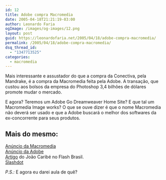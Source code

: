 ```yaml
---
id: 12
title: Adobe compra Macromedia
date: 2005-04-18T21:21:19-03:00
author: Leonardo Faria
ogImage: /images/og-images/12.png
layout: post
guid: https://leonardofaria.net/2005/04/18/adobe-compra-macromedia/
permalink: /2005/04/18/adobe-compra-macromedia/
dsq_thread_id:
  - "1347713525"
categories:
  - macromedia
---
```

Mais interessante e assustador do que a compra da Conectiva, pela Mandrake, é a compra da Macromedia feita pela Adobe. A transação, que custou aos bolsos da empresa do Photoshop 3,4 bilhões de dólares promote mudar o mercado.

E agora? Teremos um Adobe Go Dreamweaver Home Site? E que tal um Macromedia Image works? O que se ouve dizer é que o nome Macromedia não deverá ser usado e que a Adobe buscará o melhor dos softwares da ex-concorrente para seus produtos.

## Mais do mesmo:

[Anúncio da Macromedia](http://www.macromedia.com/macromedia/proom/pr/2005/adobe_macromedia.html)  
[Anúncio da Adobe](http://www.adobe.com/aboutadobe/invrelations/adobeandmacromedia.html)  
[Artigo](http://www.flash-brasil.com.br/?q=adobemacromedia) do João Caribé no Flash Brasil.  
[Slashdot](http://slashdot.org/articles/05/04/18/1355233.shtml?tid=98)

_P.S.:_ E agora eu darei aula de quê?
